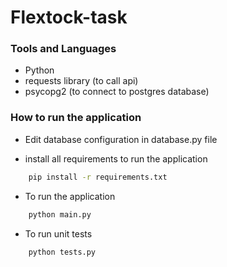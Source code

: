 # Flextock-task

### Tools and Languages
- Python
- requests library (to call api)
- psycopg2 (to connect to postgres database)


### How to run the application

- Edit database configuration in database.py file

- install all requirements to run the application

```sh
    pip install -r requirements.txt
```

- To run the application 

```sh
    python main.py
```

- To run unit tests

```sh
    python tests.py
```
